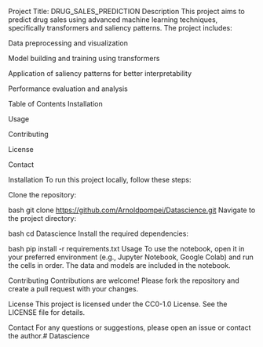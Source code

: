 Project Title: DRUG_SALES_PREDICTION
Description
This project aims to predict drug sales using advanced machine learning techniques, specifically transformers and saliency patterns. The project includes:

Data preprocessing and visualization

Model building and training using transformers

Application of saliency patterns for better interpretability

Performance evaluation and analysis

Table of Contents
Installation

Usage

Contributing

License

Contact

Installation
To run this project locally, follow these steps:

Clone the repository:

bash
git clone https://github.com/Arnoldpompei/Datascience.git
Navigate to the project directory:

bash
cd Datascience
Install the required dependencies:

bash
pip install -r requirements.txt
Usage
To use the notebook, open it in your preferred environment (e.g., Jupyter Notebook, Google Colab) and run the cells in order. The data and models are included in the notebook.

Contributing
Contributions are welcome! Please fork the repository and create a pull request with your changes.

License
This project is licensed under the CC0-1.0 License. See the LICENSE file for details.

Contact
For any questions or suggestions, please open an issue or contact the author.# Datascience
